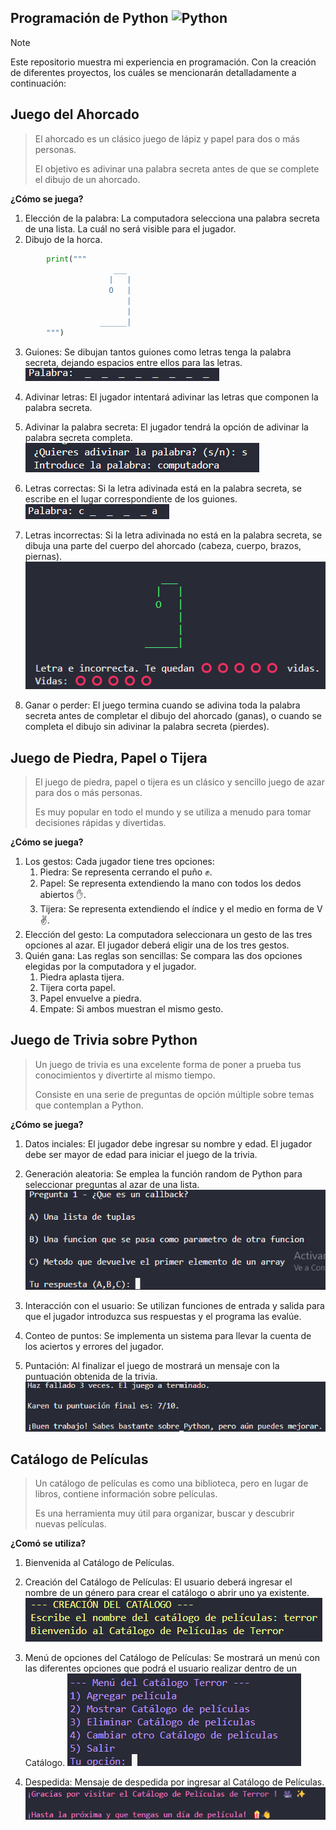 ## Programación de Python <img src="https://brandslogos.com/wp-content/uploads/images/large/python-logo.png" alt="Python" width="50" height="50">

> [!NOTE]
> Este repositorio muestra mi experiencia en programación. Con la creación de diferentes proyectos,
> los cuáles se mencionarán detalladamente a continuación:

## Juego del Ahorcado
> El ahorcado es un clásico juego de lápiz y papel para dos o más personas.
> 
> El objetivo es adivinar una palabra secreta antes de que se complete el dibujo de un ahorcado.

**¿Cómo se juega?**
1. Elección de la palabra: La computadora selecciona una palabra secreta de una lista. La cuál no será visible para el jugador.
2. Dibujo de la horca.
``` py
        print("""
                       ___
                      |   |
                      O   |
                          |
                          |
                    ______|
        """)
```
3. Guiones: Se dibujan tantos guiones como letras tenga la palabra secreta, dejando espacios entre ellos para las letras.
   <img src="https://github.com/kprieto/Python/blob/main/imagenes/palabrasecreta.png" alt="Python Palabra Secreta" >

5. Adivinar letras: El jugador intentará adivinar las letras que componen la palabra secreta. 
7. Adivinar la palabra secreta: El jugador tendrá la opción de adivinar la palabra secreta completa.
   <img src="https://github.com/kprieto/Python/blob/main/imagenes/adivinarpalabra.png" alt="Python Adivinadr Palabra Secreta" >
8. Letras correctas: Si la letra adivinada está en la palabra secreta, se escribe en el lugar correspondiente de los guiones.
      <img src="https://github.com/kprieto/Python/blob/main/imagenes/letraadivinada.png" alt="Python Adivinar Letra" >
10. Letras incorrectas: Si la letra adivinada no está en la palabra secreta, se dibuja una parte del cuerpo del ahorcado (cabeza, cuerpo, brazos, piernas).
          <img src="https://github.com/kprieto/Python/blob/main/imagenes/letrafallada.png" alt="Python Adivinar Letra Fallada" >
    
12. Ganar o perder: El juego termina cuando se adivina toda la palabra secreta antes de completar el dibujo del ahorcado (ganas), o cuando se completa el dibujo sin adivinar la palabra secreta (pierdes).

## Juego de Piedra, Papel o Tijera
> El juego de piedra, papel o tijera es un clásico y sencillo juego de azar para dos o más personas.
> 
> Es muy popular en todo el mundo y se utiliza a menudo para tomar decisiones rápidas y divertidas.

**¿Cómo se juega?**
1. Los gestos: Cada jugador tiene tres opciones:
   1. Piedra: Se representa cerrando el puño ✊.
   2. Papel: Se representa extendiendo la mano con todos los dedos abiertos ✋.
   3. Tijera: Se representa extendiendo el índice y el medio en forma de V ✌️.
2. Elección del gesto: La computadora seleccionara un gesto de las tres opciones al azar. El jugador deberá eligir una de los tres gestos.
3. Quién gana: Las reglas son sencillas: Se compara las dos opciones elegidas por la computadora y el jugador.
   1. Piedra aplasta tijera.
   2. Tijera corta papel.
   3. Papel envuelve a piedra.
   4. Empate: Si ambos muestran el mismo gesto.

## Juego de Trivia sobre Python
> Un juego de trivia es una excelente forma de poner a prueba tus conocimientos y divertirte al mismo tiempo.
> 
> Consiste en una serie de preguntas de opción múltiple sobre temas que contemplan a Python.

**¿Cómo se juega?**
1. Datos inciales: El jugador debe ingresar su nombre y edad. El jugador debe ser mayor de edad para iniciar el juego de la trivia.
2. Generación aleatoria: Se emplea la función random de Python para seleccionar preguntas al azar de una lista.
   <img src="https://github.com/kprieto/Python/blob/main/imagenes/pregunta.png" alt="Pregunta Ejemplo" >
   
4. Interacción con el usuario: Se utilizan funciones de entrada y salida para que el jugador introduzca sus respuestas y el programa las evalúe.
5. Conteo de puntos: Se implementa un sistema para llevar la cuenta de los aciertos y errores del jugador.
6. Puntación: Al finalizar el juego de mostrará un mensaje con la puntuación obtenida de la trivia.
   <img src="https://github.com/kprieto/Python/blob/main/imagenes/resultado.png" alt="Puntuación" >

## Catálogo de Películas
> Un catálogo de películas es como una biblioteca, pero en lugar de libros, contiene información sobre películas.
> 
> Es una herramienta muy útil para organizar, buscar y descubrir nuevas películas.

**¿Comó se utiliza?**
1. Bienvenida al Catálogo de Películas.
2. Creación del Catálogo de Películas: El usuario deberá ingresar el nombre de un género para crear el catálogo o abrir uno ya existente.
   <img src="https://github.com/kprieto/Python/blob/main/imagenes/creacionCP.png" alt="Creación CP">   
3. Menú de opciones del Catálogo de Películas: Se mostrará un menú con las diferentes opciones que podrá el usuario realizar dentro de un Catálogo.
   <img src="https://github.com/kprieto/Python/blob/main/imagenes/menuCP.png" alt="Menú CP"> 
   
4. Despedida: Mensaje de despedida por ingresar al Catálogo de Películas.
   <img src="https://github.com/kprieto/Python/blob/main/imagenes/mensajeD.png" alt="Mensaje Despedida"> 
   
